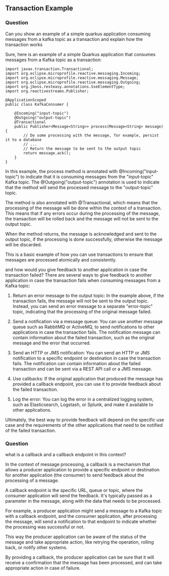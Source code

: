 ## Transaction Example

### Question
Can you show an example of a simple quarkus application consuming messages from a kafka topic as a transaction and explain how the transaction works

Sure, here is an example of a simple Quarkus application that consumes messages from a Kafka topic as a transaction:
```
import javax.transaction.Transactional;
import org.eclipse.microprofile.reactive.messaging.Incoming;
import org.eclipse.microprofile.reactive.messaging.Message;
import org.eclipse.microprofile.reactive.messaging.Outgoing;
import org.jboss.resteasy.annotations.SseElementType;
import org.reactivestreams.Publisher;

@ApplicationScoped
public class KafkaConsumer {

    @Incoming("input-topic")
    @Outgoing("output-topic")
    @Transactional
    public Publisher<Message<String>> process(Message<String> message) {
        // Do some processing with the message, for example, persist it to a database
        // ...
        // Return the message to be sent to the output topic
        return message.ack();
    }
}
```
In this example, the process method is annotated with @Incoming("input-topic") to indicate that it is consuming messages from the "input-topic" Kafka topic. The @Outgoing("output-topic") annotation is used to indicate that the method will send the processed message to the "output-topic" topic.

The method is also annotated with @Transactional, which means that the processing of the message will be done within the context of a transaction. This means that if any errors occur during the processing of the message, the transaction will be rolled back and the message will not be sent to the output topic.

When the method returns, the message is acknowledged and sent to the output topic, if the processing is done successfully, otherwise the message will be discarded.

This is a basic example of how you can use transactions to ensure that messages are processed atomically and consistently.



and how would you give feedback to another application in case the transaction failed?
There are several ways to give feedback to another application in case the transaction fails when consuming messages from a Kafka topic:

1. Return an error message to the output topic: In the example above, if the transaction fails, the message will not be sent to the output topic. Instead, you can send an error message to a separate "error-topic" topic, indicating that the processing of the original message failed.

2. Send a notification via a message queue: You can use another message queue such as RabbitMQ or ActiveMQ, to send notifications to other applications in case the transaction fails. The notification message can contain information about the failed transaction, such as the original message and the error that occurred.

3. Send an HTTP or JMS notification: You can send an HTTP or JMS notification to a specific endpoint or destination in case the transaction fails. The notification can contain information about the failed transaction and can be sent via a REST API call or a JMS message.

4. Use callbacks: If the original application that produced the message has provided a callback endpoint, you can use it to provide feedback about the failed transaction.

5. Log the error: You can log the error in a centralized logging system, such as Elasticsearch, Logstash, or Splunk, and make it available to other applications.

Ultimately, the best way to provide feedback will depend on the specific use case and the requirements of the other applications that need to be notified of the failed transaction.


### Question
what is a callback and a callback endpoint in this context?

In the context of message processing, a callback is a mechanism that allows a producer application to provide a specific endpoint or destination for another application (the consumer) to send feedback about the processing of a message.

A callback endpoint is the specific URL, queue or topic, where the consumer application will send the feedback. It's typically passed as a parameter in the message, along with the data that needs to be processed.

For example, a producer application might send a message to a Kafka topic with a callback endpoint, and the consumer application, after processing the message, will send a notification to that endpoint to indicate whether the processing was successful or not.

This way the producer application can be aware of the status of the message and take appropriate action, like retrying the operation, rolling back, or notify other systems.

By providing a callback, the producer application can be sure that it will receive a confirmation that the message has been processed, and can take appropriate action in case of failure.